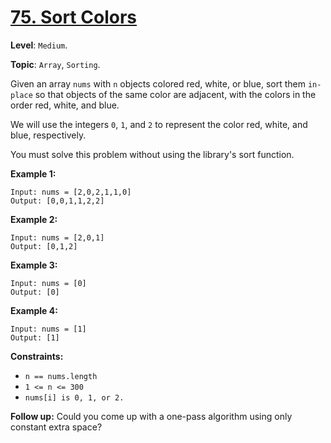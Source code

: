 # [75. Sort Colors](https://leetcode.com/problems/sort-colors/)

**Level**: `Medium`.

**Topic**: `Array`, `Sorting`.

Given an array `nums` with `n` objects colored red, white, or blue, sort them `in-place` so that objects of the same color are adjacent, with the colors in the order red, white, and blue.

We will use the integers `0`, `1`, and `2` to represent the color red, white, and blue, respectively.

You must solve this problem without using the library's sort function.

**Example 1:**

```
Input: nums = [2,0,2,1,1,0]
Output: [0,0,1,1,2,2]
```

**Example 2:**

```
Input: nums = [2,0,1]
Output: [0,1,2]
```

**Example 3:**

```
Input: nums = [0]
Output: [0]
```

**Example 4:**

```
Input: nums = [1]
Output: [1]
```

**Constraints:**

-   `n == nums.length`
-   `1 <= n <= 300`
-   `nums[i] is 0, 1, or 2.`

**Follow up:** Could you come up with a one-pass algorithm using only constant extra space?

